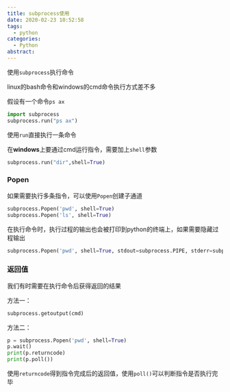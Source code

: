 ```yaml
---
title: subprocess使用
date: 2020-02-23 10:52:58
tags:
  - python
categories:
  - Python
abstract:
---
```


使用`subprocess`执行命令

<!--more-->

linux的bash命令和windows的cmd命令执行方式差不多

假设有一个命令`ps ax`

```python
import subprocess
subprocess.run("ps ax")
```

使用`run`直接执行一条命令

在**windows**上要通过cmd运行指令，需要加上`shell`参数

```python
subprocess.run("dir",shell=True)
```

### Popen

如果需要执行多条指令，可以使用`Popen`创建子通道

```python
subprocess.Popen('pwd', shell=True)
subprocess.Popen('ls', shell=True)
```

在执行命令时，执行过程的输出也会被打印到python的终端上，如果需要隐藏过程输出

```python
subprocess.Popen('pwd', shell=True, stdout=subprocess.PIPE, stderr=subprocess.PIPE)
```

### 返回值

我们有时需要在执行命令后获得返回的结果

方法一：

```python
subprocess.getoutput(cmd)
```

方法二：

```python
p = subprocess.Popen('pwd', shell=True)
p.wait()
print(p.returncode)
print(p.poll())
```

使用`returncode`得到指令完成后的返回值，使用`poll()`可以判断指令是否执行完毕